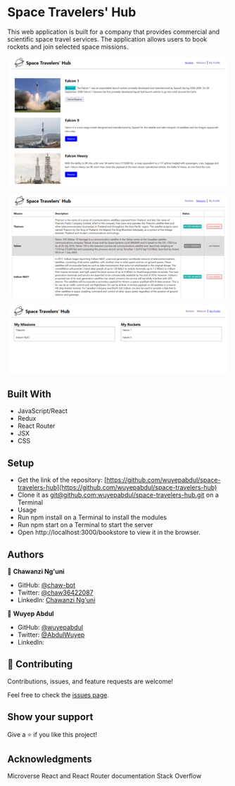 # Space Travelers' Hub
This web application is built for a company that provides commercial and scientific space travel services. The application allows users to book rockets and join selected space missions.

![Rockets Page](./src/images/Screenshot1.png)

![Missions Page](./src/images/Screenshot2.png)

![My Profile Page](./src/images/Screenshot3.png)

## Built With
- JavaScript/React
- Redux
- React Router
- JSX
- CSS
  
## Setup
- Get the link of the repository: [https://github.com/wuyepabdul/space-travelers-hub](https://github.com/wuyepabdul/space-travelers-hub)
- Clone it as [git@github.com:wuyepabdul/space-travelers-hub.git](git@github.com:wuyepabdul/space-travelers-hub.git) on a Terminal
- Usage
- Run npm install on a Terminal to install the modules
- Run npm start on a Terminal to start the server
- Open http://localhost:3000/bookstore to view it in the browser.
  
## Authors

👤 **Chawanzi Ng'uni**

- GitHub: [@chaw-bot](https://github.com/chaw-bot)
- Twitter: [@chaw36422087](https://twitter.com/chaw36422087)
- LinkedIn: [Chawanzi Ng'uni](https://www.linkedin.com/in/chawanzi-ng-uni-449328212/)

👤 **Wuyep Abdul**

- GitHub: [@wuyepabdul](https://github.com/wuyepabdul)
- Twitter: [@AbdulWuyep](https://twitter.com/AbdulWuyep)
- LinkedIn: []()

## 🤝 Contributing

Contributions, issues, and feature requests are welcome!

Feel free to check the [issues page](https://github.com/wuyepabdul/space-travelers-hub/issues).

## Show your support

Give a ⭐️ if you like this project!

## Acknowledgments
Microverse
React and React Router documentation
Stack Overflow